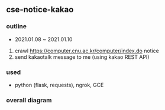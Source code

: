 ## cse-notice-kakao

### outline
* 2021.01.08 ~ 2021.01.10
1. crawl https://computer.cnu.ac.kr/computer/index.do notice
2. send kakaotalk message to me (using kakao REST API)

### used
* python (flask, requests), ngrok, GCE

### overall diagram
  
